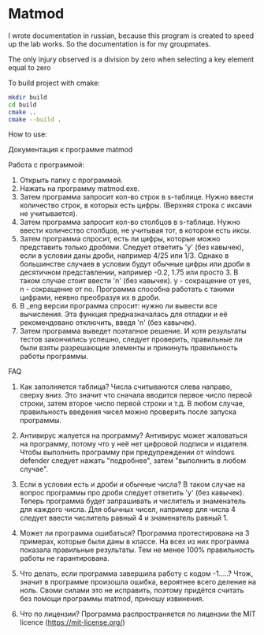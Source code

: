 # Matmod


I wrote documentation in russian, because this program is created to speed up the lab works. So the documentation is for my groupmates.

The only injury observed is a division by zero when selecting a key element equal to zero

To build project with cmake:

```bash
mkdir build
cd build
cmake ..
cmake --build .
```

How to use:

Документация к программе matmod

Работа с программой:
1. Открыть папку с программой.
2. Нажать на программу matmod.exe.
3. Затем программа запросит кол-во строк в s-таблице. Нужно ввести количество строк, в которых есть цифры. (Верхняя строка с иксами не учитывается).
4. Затем программа запросит кол-во столбцов в s-таблице. Нужно ввести количество столбцов, не учитывая тот, в котором есть иксы.
5. Затем программа спросит, есть ли цифры, которые можно представить только дробями. Следует ответить 'y' (без кавычек), если в условии даны дроби,
например 4/25 или 1/3. Однако в большинстве случаев в условии будут обычные цифры или дроби в десятичном представлении, например -0.2, 1.75 или
просто 3. В таком случае стоит ввести 'n' (без кавычек). y - сокращение от yes, n - сокращение от no. Программа способна работать с такими цифрами,
неявно преобразуя их в дроби.
6. В _eng версии программа спросит: нужно ли вывести все вычисления. Эта функция предназначалась для отладки и её рекомендовано отключить, введя
'n' (без кавычек).
7. Затем программа выведет поэтапное решение. И хотя результаты тестов закончились успешно, следует проверить, правильные ли были взяты разрешающие
элементы и прикинуть правильность работы программы.


FAQ
1. Как заполняется таблица?
Числа считываются слева направо, сверху вниз. Это значит что сначала вводится первое число первой строки, затем второе число первой строки и т.д.
В любом случае, правильность введения чисел можно проверить после запуска программы.

2. Антивирус жалуется на программу?
Антивирус может жаловаться на программу, потому что у неё нет цифровой подписи и издателя. Чтобы выполнить программу при предупреждении от windows
defender следует нажать "подробнее", затем "выполнить в любом случае".

3. Если в условии есть и дроби и обычные числа?
В таком случае на вопрос программы про дроби следует ответить 'y' (без кавычек). Теперь программа будет запрашивать и числитель и знаменатель для
каждого числа. Для обычных чисел, например для числа 4 следует ввести числитель равный 4 и знаменатель равный 1.

4. Может ли программа ошибаться?
Программа протестирована на 3 примерах, которые были даны в классе. На всех из них программа показала правильные результаты.
Тем не менее 100% правильность работы не гарантирована.

5. Что делать, если программа завершила работу с кодом -1.....?
Чтож, значит в программе произошла ошибка, вероятнее всего деление на ноль. Своми силами это не исправить, поэтому придётся считать без помощи
программы matmod, приношу извинения.

6. Что по лицензии?
Программа распространяется по лицензии the MIT licence (https://mit-license.org/)